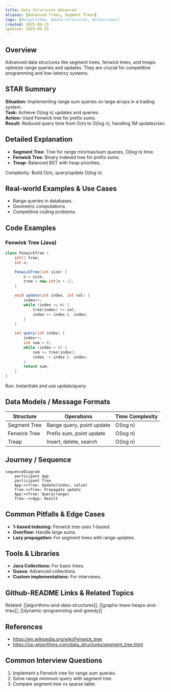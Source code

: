 ```yaml
---
title: Data Structures Advanced
aliases: [Advanced Trees, Segment Trees]
tags: [#algorithms, #data-structures, #interviews]
created: 2025-09-25
updated: 2025-09-25
---
```


## Overview
Advanced data structures like segment trees, fenwick trees, and treaps optimize range queries and updates. They are crucial for competitive programming and low-latency systems.

## STAR Summary
**Situation:** Implementing range sum queries on large arrays in a trading system.  
**Task:** Achieve O(log n) updates and queries.  
**Action:** Used Fenwick tree for prefix sums.  
**Result:** Reduced query time from O(n) to O(log n), handling 1M updates/sec.

## Detailed Explanation
- **Segment Tree:** Tree for range min/max/sum queries, O(log n) time.
- **Fenwick Tree:** Binary indexed tree for prefix sums.
- **Treap:** Balanced BST with heap priorities.

Complexity: Build O(n), query/update O(log n).

## Real-world Examples & Use Cases
- Range queries in databases.
- Geometric computations.
- Competitive coding problems.

## Code Examples
### Fenwick Tree (Java)
```java
class FenwickTree {
    int[] tree;
    int n;

    FenwickTree(int size) {
        n = size;
        tree = new int[n + 1];
    }

    void update(int index, int val) {
        index++;
        while (index <= n) {
            tree[index] += val;
            index += index & -index;
        }
    }

    int query(int index) {
        index++;
        int sum = 0;
        while (index > 0) {
            sum += tree[index];
            index -= index & -index;
        }
        return sum;
    }
}
```

Run: Instantiate and use update/query.

## Data Models / Message Formats
| Structure | Operations | Time Complexity |
|-----------|------------|-----------------|
| Segment Tree | Range query, point update | O(log n) |
| Fenwick Tree | Prefix sum, point update | O(log n) |
| Treap | Insert, delete, search | O(log n) |

## Journey / Sequence
```mermaid
sequenceDiagram
    participant App
    participant Tree
    App->>Tree: Update(index, value)
    Tree->>Tree: Propagate update
    App->>Tree: Query(range)
    Tree-->>App: Result
```

## Common Pitfalls & Edge Cases
- **1-based indexing:** Fenwick tree uses 1-based.
- **Overflow:** Handle large sums.
- **Lazy propagation:** For segment trees with range updates.

## Tools & Libraries
- **Java Collections:** For basic trees.
- **Guava:** Advanced collections.
- **Custom implementations:** For interviews.

## Github-README Links & Related Topics
Related: [[algorithms-and-data-structures]], [[graphs-trees-heaps-and-tries]], [[dynamic-programming-and-greedy]]

## References
- https://en.wikipedia.org/wiki/Fenwick_tree
- https://cp-algorithms.com/data_structures/segment_tree.html

## Common Interview Questions
1. Implement a Fenwick tree for range sum queries.
2. Solve range minimum query with segment tree.
3. Compare segment tree vs sparse table.